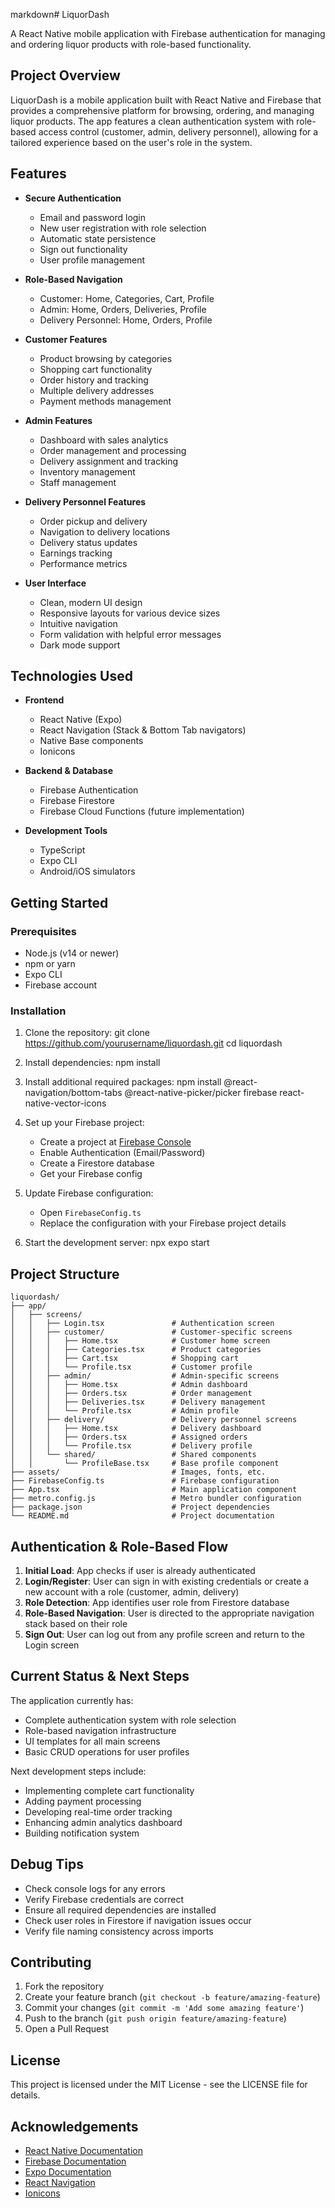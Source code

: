 markdown# LiquorDash

A React Native mobile application with Firebase authentication for managing and ordering liquor products with role-based functionality.

## Project Overview

LiquorDash is a mobile application built with React Native and Firebase that provides a comprehensive platform for browsing, ordering, and managing liquor products. The app features a clean authentication system with role-based access control (customer, admin, delivery personnel), allowing for a tailored experience based on the user's role in the system.

## Features

- **Secure Authentication**
  - Email and password login
  - New user registration with role selection
  - Automatic state persistence
  - Sign out functionality
  - User profile management

- **Role-Based Navigation**
  - Customer: Home, Categories, Cart, Profile
  - Admin: Home, Orders, Deliveries, Profile
  - Delivery Personnel: Home, Orders, Profile

- **Customer Features**
  - Product browsing by categories
  - Shopping cart functionality
  - Order history and tracking
  - Multiple delivery addresses
  - Payment methods management

- **Admin Features**
  - Dashboard with sales analytics
  - Order management and processing
  - Delivery assignment and tracking
  - Inventory management
  - Staff management

- **Delivery Personnel Features**
  - Order pickup and delivery
  - Navigation to delivery locations
  - Delivery status updates
  - Earnings tracking
  - Performance metrics

- **User Interface**
  - Clean, modern UI design
  - Responsive layouts for various device sizes
  - Intuitive navigation
  - Form validation with helpful error messages
  - Dark mode support

## Technologies Used

- **Frontend**
  - React Native (Expo)
  - React Navigation (Stack & Bottom Tab navigators)
  - Native Base components
  - Ionicons
  
- **Backend & Database**
  - Firebase Authentication
  - Firebase Firestore
  - Firebase Cloud Functions (future implementation)
  
- **Development Tools**
  - TypeScript
  - Expo CLI
  - Android/iOS simulators

## Getting Started

### Prerequisites

- Node.js (v14 or newer)
- npm or yarn
- Expo CLI
- Firebase account

### Installation

1. Clone the repository:
git clone https://github.com/yourusername/liquordash.git
cd liquordash

2. Install dependencies:
npm install

3. Install additional required packages:
npm install @react-navigation/bottom-tabs @react-native-picker/picker firebase react-native-vector-icons

4. Set up your Firebase project:
   - Create a project at [Firebase Console](https://console.firebase.google.com/)
   - Enable Authentication (Email/Password)
   - Create a Firestore database
   - Get your Firebase config

5. Update Firebase configuration:
   - Open `FirebaseConfig.ts`
   - Replace the configuration with your Firebase project details

6. Start the development server:
npx expo start

## Project Structure
```
liquordash/
├── app/
│   ├── screens/
│   │   ├── Login.tsx               # Authentication screen
│   │   ├── customer/               # Customer-specific screens
│   │   │   ├── Home.tsx            # Customer home screen
│   │   │   ├── Categories.tsx      # Product categories
│   │   │   ├── Cart.tsx            # Shopping cart
│   │   │   └── Profile.tsx         # Customer profile
│   │   ├── admin/                  # Admin-specific screens
│   │   │   ├── Home.tsx            # Admin dashboard
│   │   │   ├── Orders.tsx          # Order management
│   │   │   ├── Deliveries.tsx      # Delivery management
│   │   │   └── Profile.tsx         # Admin profile
│   │   ├── delivery/               # Delivery personnel screens
│   │   │   ├── Home.tsx            # Delivery dashboard
│   │   │   ├── Orders.tsx          # Assigned orders
│   │   │   └── Profile.tsx         # Delivery profile
│   │   └── shared/                 # Shared components
│   │       └── ProfileBase.tsx     # Base profile component
├── assets/                         # Images, fonts, etc.
├── FirebaseConfig.ts               # Firebase configuration
├── App.tsx                         # Main application component
├── metro.config.js                 # Metro bundler configuration
├── package.json                    # Project dependencies
└── README.md                       # Project documentation
```
## Authentication & Role-Based Flow

1. **Initial Load**: App checks if user is already authenticated
2. **Login/Register**: User can sign in with existing credentials or create a new account with a role (customer, admin, delivery)
3. **Role Detection**: App identifies user role from Firestore database
4. **Role-Based Navigation**: User is directed to the appropriate navigation stack based on their role
5. **Sign Out**: User can log out from any profile screen and return to the Login screen

## Current Status & Next Steps

The application currently has:
- Complete authentication system with role selection
- Role-based navigation infrastructure
- UI templates for all main screens
- Basic CRUD operations for user profiles

Next development steps include:
- Implementing complete cart functionality
- Adding payment processing
- Developing real-time order tracking
- Enhancing admin analytics dashboard
- Building notification system

## Debug Tips

- Check console logs for any errors
- Verify Firebase credentials are correct
- Ensure all required dependencies are installed
- Check user roles in Firestore if navigation issues occur
- Verify file naming consistency across imports

## Contributing

1. Fork the repository
2. Create your feature branch (`git checkout -b feature/amazing-feature`)
3. Commit your changes (`git commit -m 'Add some amazing feature'`)
4. Push to the branch (`git push origin feature/amazing-feature`)
5. Open a Pull Request

## License

This project is licensed under the MIT License - see the LICENSE file for details.

## Acknowledgements

- [React Native Documentation](https://reactnative.dev/docs/getting-started)
- [Firebase Documentation](https://firebase.google.com/docs)
- [Expo Documentation](https://docs.expo.dev/)
- [React Navigation](https://reactnavigation.org/docs/getting-started)
- [Ionicons](https://ionic.io/ionicons)